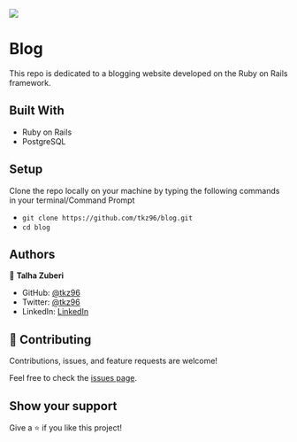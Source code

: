 ![](https://img.shields.io/badge/Microverse-blueviolet)

# Blog
This repo is dedicated to a blogging website developed on the Ruby on Rails framework.

## Built With

- Ruby on Rails
- PostgreSQL

## Setup

Clone the repo locally on your machine by typing the following commands in your terminal/Command Prompt

- `git clone https://github.com/tkz96/blog.git`
- `cd blog`

## Authors

👤 **Talha Zuberi**

- GitHub: [@tkz96](https://github.com/tkz96)
- Twitter: [@tkz96](https://twitter.com/tkz96)
- LinkedIn: [LinkedIn](https://linkedin.com/in/talha-zuberi)


## 🤝 Contributing

Contributions, issues, and feature requests are welcome!

Feel free to check the [issues page](../../issues/).

## Show your support

Give a ⭐️ if you like this project!
